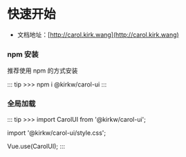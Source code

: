 # 快速开始

* 文档地址：[http://carol.kirk.wang](http://carol.kirk.wang)

### npm 安装

推荐使用 npm 的方式安装

::: tip >>>
npm i @kirkw/carol-ui
:::

### 全局加载

::: tip >>>
import CarolUI from '@kirkw/carol-ui';

import '@kirkw/carol-ui/style.css';

Vue.use(CarolUI);
:::


